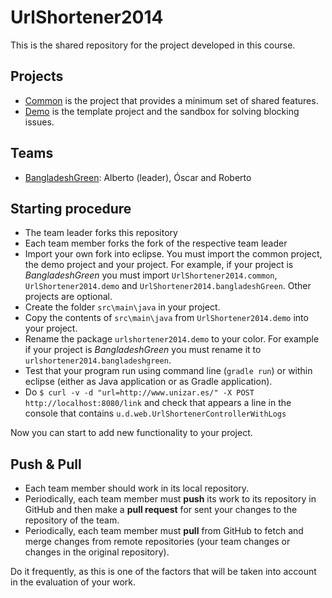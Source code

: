 # UrlShortener2014

This is the shared repository for the project developed in this course.

## Projects

* [Common](common) is the project that provides a minimum set of shared features.
* [Demo](demo) is the template project and the sandbox for solving blocking issues.

## Teams

* [BangladeshGreen](bangladeshGreen): Alberto (leader), Óscar and Roberto

## Starting procedure

* The team leader forks this repository
* Each team member forks the fork of the respective team leader
* Import your own fork into eclipse. You must import the common project, the demo project and your project. For example, if your project is _BangladeshGreen_ you must import `UrlShortener2014.common`, `UrlShortener2014.demo` and `UrlShortener2014.bangladeshGreen`. Other projects are optional.
* Create the folder `src\main\java` in your project.
* Copy the contents of `src\main\java` from `UrlShortener2014.demo` into your project.
* Rename the package `urlshortener2014.demo` to your color. For example if your project is _BangladeshGreen_ you must rename it to `urlshortener2014.bangladeshgreen`.
* Test that your program run using command line (`gradle run`) or within eclipse (either as Java application or as Gradle application).
* Do `$ curl -v -d "url=http://www.unizar.es/" -X POST http://localhost:8080/link` and check that appears a line in the console that contains `u.d.web.UrlShortenerControllerWithLogs`

Now you can start to add new functionality to your project.

## Push & Pull

* Each team member should work in its local repository.
* Periodically, each team member must __push__ its work to its repository in GitHub and then make a __pull request__ for sent your changes to the repository of the team.
* Periodically, each team member must __pull__ from GitHub to fetch and merge changes from remote repositories (your team changes or changes in the original repository).

Do it frequently, as this is one of the factors that will be taken into account in the evaluation of your work.
